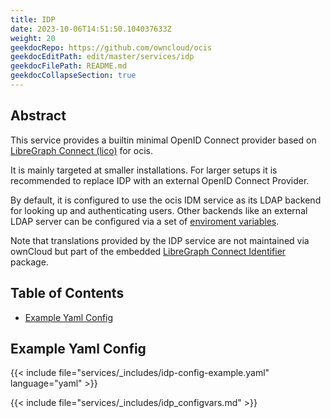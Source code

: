 ```yaml
---
title: IDP
date: 2023-10-06T14:51:50.104037633Z
weight: 20
geekdocRepo: https://github.com/owncloud/ocis
geekdocEditPath: edit/master/services/idp
geekdocFilePath: README.md
geekdocCollapseSection: true
---
```


<!-- Do not edit this file, it is autogenerated. Edit the service README.md instead -->

## Abstract


This service provides a builtin minimal OpenID Connect provider based on [LibreGraph Connect (lico)](https://github.com/libregraph/lico) for ocis.

It is mainly targeted at smaller installations. For larger setups it is recommended to replace IDP with an external OpenID Connect Provider.

By default, it is configured to use the ocis IDM service as its LDAP backend for looking up and authenticating users. Other backends like an external LDAP server can be configured via a set of [enviroment variables](https://owncloud.dev/services/idp/configuration/#environment-variables).

Note that translations provided by the IDP service are not maintained via ownCloud but part of the embedded  [LibreGraph Connect Identifier](https://github.com/libregraph/lico/tree/master/identifier) package.

## Table of Contents

* [Example Yaml Config](#example-yaml-config)

## Example Yaml Config
{{< include file="services/_includes/idp-config-example.yaml"  language="yaml" >}}

{{< include file="services/_includes/idp_configvars.md" >}}

